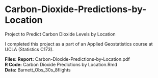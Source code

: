 # Carbon-Dioxide-Predictions-by-Location
Project to Predict Carbon Dioxide Levels by Location

I completed this project as a part of an Applied Geostatistics course at UCLA (Statistics C173).

**Files:**
**Report:** Carbon-Dioxide-Predictions-by-Location.pdf  
**R Code:** Carbon Dioxide Predictions by Location.Rmd  
**Data:** Barnett_Obs_30s_8flights   
